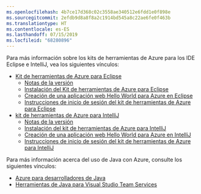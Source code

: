 ```yaml
---
ms.openlocfilehash: 4b7ce17d368c02c3558ae340512e6fdd1e0f898e
ms.sourcegitcommit: 2efdb9d8a8f8a2c1914bd545a8c22ae6fe0f463b
ms.translationtype: HT
ms.contentlocale: es-ES
ms.lasthandoff: 07/15/2019
ms.locfileid: "68280896"
---
```

Para más información sobre los kits de herramientas de Azure para los IDE Eclipse e IntelliJ, vea los siguientes vínculos:

* [Kit de herramientas de Azure para Eclipse](../eclipse/azure-toolkit-for-eclipse.md) 
  * [Notas de la versión](https://github.com/Microsoft/azure-tools-for-java/releases) 
  * [Instalación del Kit de herramientas de Azure para Eclipse](../eclipse/azure-toolkit-for-eclipse-installation.md) 
  * [Creación de una aplicación web Hello World para Azure en Eclipse](../eclipse/azure-toolkit-for-eclipse-create-hello-world-web-app.md) 
  * [Instrucciones de inicio de sesión del kit de herramientas de Azure para Eclipse](../eclipse/azure-toolkit-for-eclipse-sign-in-instructions.md) 
* [kit de herramientas de Azure para IntelliJ](../intellij/azure-toolkit-for-intellij.md) 
  * [Notas de la versión](https://github.com/Microsoft/azure-tools-for-java/releases) 
  * [Instalación del kit de herramientas de Azure para IntelliJ](../intellij/azure-toolkit-for-intellij-installation.md) 
  * [Creación de una aplicación web Hello World para Azure en IntelliJ](../intellij/azure-toolkit-for-intellij-create-hello-world-web-app.md) 
  * [Instrucciones de inicio de sesión del kit de herramientas de Azure para IntelliJ](../intellij/azure-toolkit-for-intellij-sign-in-instructions.md) 

Para más información acerca del uso de Java con Azure, consulte los siguientes vínculos: 

* [Azure para desarrolladores de Java](https://docs.microsoft.com/azure/java/) 
* [Herramientas de Java para Visual Studio Team Services](https://java.visualstudio.com/) 
<!-- TODO: Add URLs for Java in VSCode here --> 
